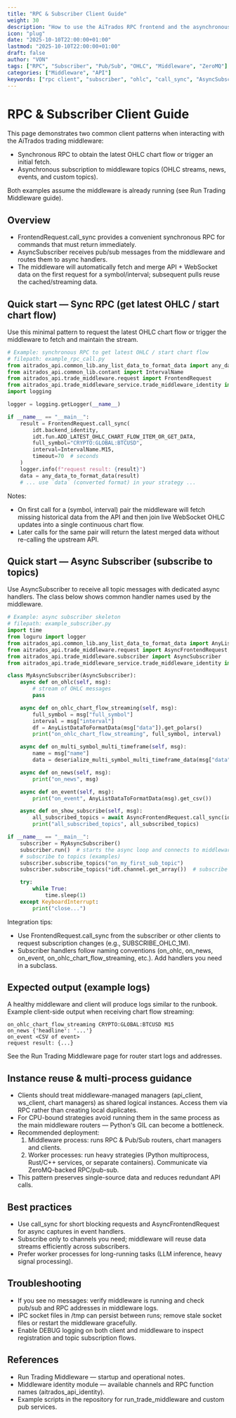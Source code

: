 ```yaml
---
title: "RPC & Subscriber Client Guide"
weight: 30
description: "How to use the AiTrados RPC frontend and the asynchronous subscriber to fetch latest OHLC chart flows and subscribe to middleware topics."
icon: "plug"
date: "2025-10-10T22:00:00+01:00"
lastmod: "2025-10-10T22:00:00+01:00"
draft: false
author: "VON"
tags: ["RPC", "Subscriber", "Pub/Sub", "OHLC", "Middleware", "ZeroMQ"]
categories: ["Middleware", "API"]
keywords: ["rpc client", "subscriber", "ohlc", "call_sync", "AsyncSubscriber"]
---
```


# RPC & Subscriber Client Guide

This page demonstrates two common client patterns when interacting with the AiTrados trading middleware:

- Synchronous RPC to obtain the latest OHLC chart flow or trigger an initial fetch.
- Asynchronous subscription to middleware topics (OHLC streams, news, events, and custom topics).

Both examples assume the middleware is already running (see Run Trading Middleware guide).

## Overview

- FrontendRequest.call_sync provides a convenient synchronous RPC for commands that must return immediately.
- AsyncSubscriber receives pub/sub messages from the middleware and routes them to async handlers.
- The middleware will automatically fetch and merge API + WebSocket data on the first request for a symbol/interval; subsequent pulls reuse the cached/streaming data.

## Quick start — Sync RPC (get latest OHLC / start chart flow)

Use this minimal pattern to request the latest OHLC chart flow or trigger the middleware to fetch and maintain the stream.

```python
# Example: synchronous RPC to get latest OHLC / start chart flow
# filepath: example_rpc_call.py
from aitrados_api.common_lib.any_list_data_to_format_data import any_data_to_format_data
from aitrados_api.common_lib.contant import IntervalName
from aitrados_api.trade_middleware.request import FrontendRequest
from aitrados_api.trade_middleware_service.trade_middleware_identity import aitrados_api_identity as idt
import logging

logger = logging.getLogger(__name__)

if __name__ == "__main__":
    result = FrontendRequest.call_sync(
        idt.backend_identity,
        idt.fun.ADD_LATEST_OHLC_CHART_FLOW_ITEM_OR_GET_DATA,
        full_symbol="CRYPTO:GLOBAL:BTCUSD",
        interval=IntervalName.M15,
        timeout=70  # seconds
    )
    logger.info(f"request result: {result}")
    data = any_data_to_format_data(result)
    # ... use `data` (converted format) in your strategy ...
```

Notes:
- On first call for a (symbol, interval) pair the middleware will fetch missing historical data from the API and then join live WebSocket OHLC updates into a single continuous chart flow.
- Later calls for the same pair will return the latest merged data without re-calling the upstream API.

## Quick start — Async Subscriber (subscribe to topics)

Use AsyncSubscriber to receive all topic messages with dedicated async handlers. The class below shows common handler names used by the middleware.

```python
# Example: async subscriber skeleton
# filepath: example_subscriber.py
import time
from loguru import logger
from aitrados_api.common_lib.any_list_data_to_format_data import AnyListDataToFormatData, deserialize_multi_symbol_multi_timeframe_data
from aitrados_api.trade_middleware.request import AsyncFrontendRequest, FrontendRequest
from aitrados_api.trade_middleware.subscriber import AsyncSubscriber
from aitrados_api.trade_middleware_service.trade_middleware_identity import aitrados_api_identity as idt

class MyAsyncSubscriber(AsyncSubscriber):
    async def on_ohlc(self, msg):
        # stream of OHLC messages
        pass

    async def on_ohlc_chart_flow_streaming(self, msg):
        full_symbol = msg["full_symbol"]
        interval = msg["interval"]
        df = AnyListDataToFormatData(msg["data"]).get_polars()
        print("on_ohlc_chart_flow_streaming", full_symbol, interval)

    async def on_multi_symbol_multi_timeframe(self, msg):
        name = msg["name"]
        data = deserialize_multi_symbol_multi_timeframe_data(msg["data"], to_format="pandas")

    async def on_news(self, msg):
        print("on_news", msg)

    async def on_event(self, msg):
        print("on_event", AnyListDataToFormatData(msg).get_csv())

    async def on_show_subscribe(self, msg):
        all_subscribed_topics = await AsyncFrontendRequest.call_sync(idt.backend_identity, idt.fun.ALL_SUBSCRIBED_TOPICS)
        print("all_subscribed_topics", all_subscribed_topics)

if __name__ == "__main__":
    subscriber = MyAsyncSubscriber()
    subscriber.run()  # starts the async loop and connects to middleware
    # subscribe to topics (examples)
    subscriber.subscribe_topics("on_my_first_sub_topic")
    subscriber.subscribe_topics(*idt.channel.get_array())  # subscribe common channels

    try:
        while True:
            time.sleep(1)
    except KeyboardInterrupt:
        print("close...")
```

Integration tips:
- Use FrontendRequest.call_sync from the subscriber or other clients to request subscription changes (e.g., SUBSCRIBE_OHLC_1M).
- Subscriber handlers follow naming conventions (on_ohlc, on_news, on_event, on_ohlc_chart_flow_streaming, etc.). Add handlers you need in a subclass.

## Expected output (example logs)

A healthy middleware and client will produce logs similar to the runbook. Example client-side output when receiving chart flow streaming:

```
on_ohlc_chart_flow_streaming CRYPTO:GLOBAL:BTCUSD M15
on_news {'headline': '...'}
on_event <CSV of event>
request result: {...}
```

See the Run Trading Middleware page for router start logs and addresses.

## Instance reuse & multi-process guidance

- Clients should treat middleware-managed managers (api_client, ws_client, chart managers) as shared logical instances. Access them via RPC rather than creating local duplicates.
- For CPU-bound strategies avoid running them in the same process as the main middleware routers — Python's GIL can become a bottleneck.
- Recommended deployment:
  1. Middleware process: runs RPC & Pub/Sub routers, chart managers and clients.
  2. Worker processes: run heavy strategies (Python multiprocess, Rust/C++ services, or separate containers). Communicate via ZeroMQ-backed RPC/pub-sub.
- This pattern preserves single-source data and reduces redundant API calls.

## Best practices

- Use call_sync for short blocking requests and AsyncFrontendRequest for async captures in event handlers.
- Subscribe only to channels you need; middleware will reuse data streams efficiently across subscribers.
- Prefer worker processes for long-running tasks (LLM inference, heavy signal processing).

## Troubleshooting

- If you see no messages: verify middleware is running and check pub/sub and RPC addresses in middleware logs.
- IPC socket files in /tmp can persist between runs; remove stale socket files or restart the middleware gracefully.
- Enable DEBUG logging on both client and middleware to inspect registration and topic subscription flows.

## References

- Run Trading Middleware — startup and operational notes.
- Middleware identity module — available channels and RPC function names (aitrados_api_identity).
- Example scripts in the repository for run_trade_middleware and custom pub services.


